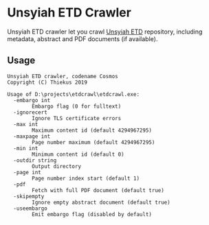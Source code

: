 # Unsyiah ETD Crawler
Unsyiah ETD crawler let you crawl [Unsyiah ETD](https://etd.unsyiah.ac.id) repository, including metadata, abstract and PDF documents (if available).

## Usage
```
Unsyiah ETD crawler, codename Cosmos
Copyright (C) Thiekus 2019

Usage of D:\projects\etdcrawl\etdcrawl.exe:
  -embargo int
        Embargo flag (0 for fulltext)
  -ignorecert
        Ignore TLS certificate errors
  -max int
        Maximum content id (default 4294967295)
  -maxpage int
        Page number maximum (default 4294967295)
  -min int
        Minimum content id (default 0)
  -outdir string
        Output directory
  -page int
        Page number index start (default 1)
  -pdf
        Fetch with full PDF document (default true)
  -skipempty
        Ignore empty abstract document (default true)
  -useembargo
        Emit embargo flag (disabled by default)
```
